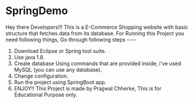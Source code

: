 # SpringDemo
Hey there Developers!!!
This is a E-Commerce Shopping website with basic structure that fetches data from its database. 
For Running this Project you need following things, Go through following steps ----
1. Download Eclipse or Spring tool suite. 
2. Use java 1.8. 
3. Create database Using commands that are provided inside, i've used MySQL (you can use any database).
4. Change configuration.
5. Run the project using SpringBoot app.
6. ENJOY!! 
This Project is made by Prajjwal Chherke, This is for Educational Purpose only.
